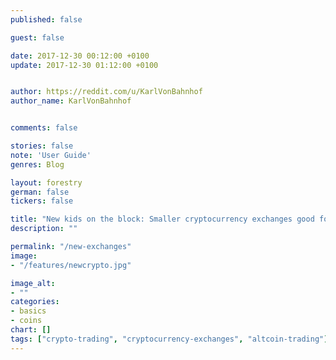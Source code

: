 ```yaml
---
published: false

guest: false

date: 2017-12-30 00:12:00 +0100
update: 2017-12-30 01:12:00 +0100


author: https://reddit.com/u/KarlVonBahnhof
author_name: KarlVonBahnhof


comments: false

stories: false
note: 'User Guide'
genres: Blog

layout: forestry
german: false
tickers: false

title: "New kids on the block: Smaller cryptocurrency exchanges good for trading"
description: ""

permalink: "/new-exchanges"
image:
- "/features/newcrypto.jpg"

image_alt:
- ""
categories:
- basics
- coins
chart: []
tags: ["crypto-trading", "cryptocurrency-exchanges", "altcoin-trading"]
---
```

